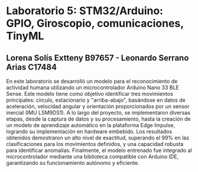 # Laboratorio 5: STM32/Arduino: GPIO, Giroscopio, comunicaciones, TinyML
## Lorena Solís Extteny B97657 - Leonardo Serrano Arias C17484
En este laboratorio se desarrolló un modelo para el reconocimiento de actividad humana utilizando un microcontrolador Arduino Nano 33 BLE Sense. Este modelo tiene como objetivo identificar tres movimientos principales: círculo, estacionario y "arriba-abajo", basándose en datos de aceleración, velocidad angular y orientación proporcionados por un sensor inercial (IMU LSM9DS1). A lo largo del proyecto, se implementaron diversas etapas, desde la captura de datos y su procesamiento, hasta la creación de un modelo de aprendizaje automático en la plataforma Edge Impulse, logrando su implementación en hardware embebido. Los resultados obtenidos demostraron un alto nivel de exactitud, superando el 99\% en las clasificaciones para los movimientos definidos, y una capacidad robusta para identificar anomalías. Finalmente, el modelo entrenado fue integrado al microcontrolador mediante una biblioteca compatible con Arduino IDE, garantizando su funcionamiento autónomo y eficiente.